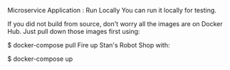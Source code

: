 Microservice Application : 
Run Locally
You can run it locally for testing.

If you did not build from source, don't worry all the images are on Docker Hub. Just pull down those images first using:

$ docker-compose pull
Fire up Stan's Robot Shop with:

$ docker-compose up
